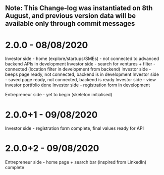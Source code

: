 ## Note: This Change-log was instantiated on 8th August, and previous version data will be available only through commit messages

# 2.0.0 - 08/08/2020
Investor side - home (explore/startups/SMEs) - not connected to advanced backend APIs in development 
Investor side - search for ventures + filter - connected (location filter in development from backend)
Investor side - beeps page ready, not connected, backend is in development
Investor side - saved page ready, not connected, backend is ready
Investor side - view investor portfolio done
Investor side - registration form in development

Entrepreneur side - yet to begin (skeleton initialised)

# 2.0.0+1 - 09/08/2020
Investor side - registration form complete, final values ready for API

# 2.0.0+2 - 09/08/2020
Entrepreneur side - home page + search bar (inspired from LinkedIn) complete
